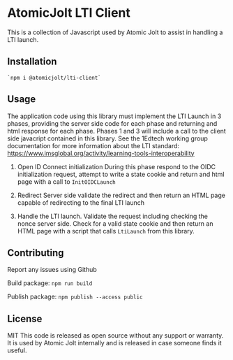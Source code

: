 # AtomicJolt LTI Client
This is a collection of Javascript used by Atomic Jolt to assist in handling a LTI launch.

## Installation

    `npm i @atomicjolt/lti-client`

## Usage
The application code using this library must implement the LTI Launch in 3 phases, providing the server side code for each phase and returning and html response for each phase. Phases 1 and 3 will include a call to the client side javacript contained in this library. See the 1Edtech working group documentation for more information about the LTI standard: https://www.imsglobal.org/activity/learning-tools-interoperability

1. Open ID Connect initialization
During this phase respond to the OIDC initialization request, attempt to write a state cookie and return and html page with a call to `InitOIDCLaunch`

2. Redirect
Server side validate the redirect and then return an HTML page capable of redirecting to the final LTI launch

3. Handle the LTI launch.
Validate the request including checking the nonce server side. Check for a valid state cookie and then return an HTML page with a script that calls `LtiLaunch` from this library.

## Contributing
Report any issues using Github

Build package:
    `npm run build`

Publish package:
    `npm publish --access public`

## License
MIT
This code is released as open source without any support or warranty. It is used by Atomic Jolt internally and is released in case someone finds it useful.
